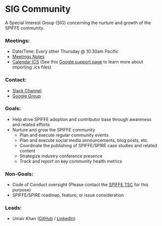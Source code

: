 # SIG Community

A Special Interest Group (SIG) concerning the nurture and growth of the SPIFFE community.

### Meetings:
* Date/Time: Every other Thursday @ 10:30am Pacific
* [Meetings Notes](https://docs.google.com/document/d/1tb3lxubwr8IKRd6Smnl83ur14xkOQdjwQqla9OHjwZo)
* [Calendar ICS](https://calendar.google.com/calendar/ical/c_n8ulcgni5mn4rhrgp9ju2mk1tk%40group.calendar.google.com/public/basic.ics) (See this [Google support page](https://support.google.com/calendar/answer/37100?co=GENIE.Platform%3DDesktop&hl=en) to learn more about importing .ics files)

### Contact:
* [Slack Channel](https://spiffe.slack.com/messages/community/)
* [Google Group](https://groups.google.com/a/spiffe.io/d/forum/sig-community)

### Goals:
* Help drive SPIFFE adoption and contributor base through awareness and related efforts
* Nurture and grow the SPIFFE community
  * Plan and execute regular community events
  * Plan and execute social media announcements, blog posts, etc.
  * Coordinate the publishing of SPIFFE/SPIRE case studies and related content
  * Strategize industry conference presence
  * Track and report on key community health metrics

### Non-Goals:
* Code of Conduct oversight (Please contact the [SPIFFE TSC](https://github.com/spiffe/spiffe#spiffe-tsc) for this purpose)
* SPIFFE/SPIRE roadmap, feature, or issue consideration

### Leads:
* Umair Khan ([GitHub](https://github.com/umairmkhan) / [LinkedIn](https://www.linkedin.com/in/khanumair/))

